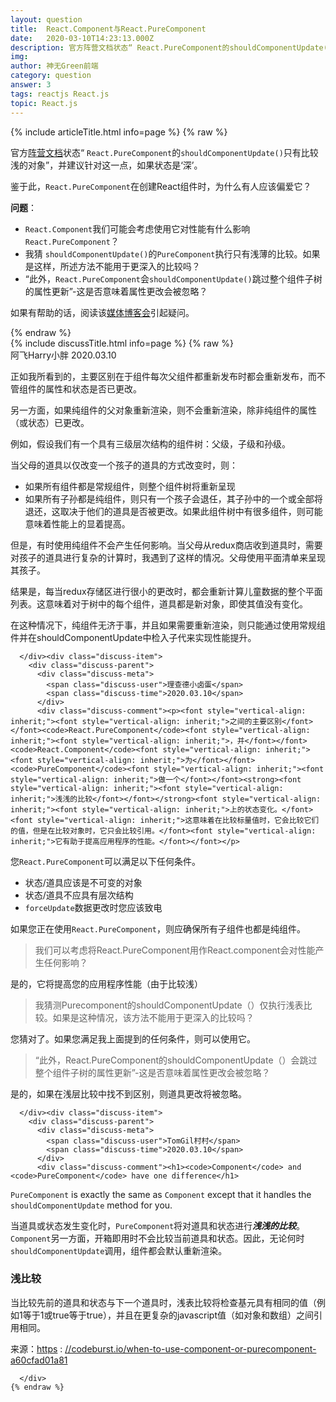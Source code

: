```yaml
---
layout: question
title:  React.Component与React.PureComponent
date:   2020-03-10T14:23:13.000Z
description: 官方阵营文档状态“ React.PureComponent的shouldComponentUpdate()只有比较浅的对象”，并建议针对这一点，如果状态是...
img: 
author: 神无Green前端
category: question
answer: 3
tags: reactjs React.js
topic: React.js
---
```

<div class="article-root">
  <div class="article">
    {% include articleTitle.html info=page %}
    {% raw %}
    <div class="article-content"><p><font style="vertical-align: inherit;"><font style="vertical-align: inherit;">官方</font></font><a href="https://reactjs.org/docs/react-api.html#reactpurecomponent" rel="noreferrer"><font style="vertical-align: inherit;"><font style="vertical-align: inherit;">阵营文档</font></font></a><font style="vertical-align: inherit;"><font style="vertical-align: inherit;">状态“ </font></font><code>React.PureComponent</code><font style="vertical-align: inherit;"><font style="vertical-align: inherit;">的</font></font><code>shouldComponentUpdate()</code><font style="vertical-align: inherit;"><font style="vertical-align: inherit;">只有比较浅的对象”，并建议针对这一点，如果状态是‘深’。</font></font></p>

<p><font style="vertical-align: inherit;"><font style="vertical-align: inherit;">鉴于此，</font></font><code>React.PureComponent</code><font style="vertical-align: inherit;"><font style="vertical-align: inherit;">在创建React组件时，</font><font style="vertical-align: inherit;">为什么有人应该偏爱它</font><font style="vertical-align: inherit;">？</font></font></p>

<p><strong><font style="vertical-align: inherit;"><font style="vertical-align: inherit;">问题</font></font></strong><font style="vertical-align: inherit;"><font style="vertical-align: inherit;">：</font></font></p>

<ul>
<li><font style="vertical-align: inherit;"></font><code>React.Component</code><font style="vertical-align: inherit;"><font style="vertical-align: inherit;">我们可能会考虑</font><font style="vertical-align: inherit;">使用它对性能有什么影响</font></font><code>React.PureComponent</code><font style="vertical-align: inherit;"><font style="vertical-align: inherit;">？</font></font></li>
<li><font style="vertical-align: inherit;"><font style="vertical-align: inherit;">我猜   </font></font><code>shouldComponentUpdate()</code><font style="vertical-align: inherit;"><font style="vertical-align: inherit;">的</font></font><code>PureComponent</code><font style="vertical-align: inherit;"><font style="vertical-align: inherit;">执行只有浅薄的比较。</font><font style="vertical-align: inherit;">如果是这样，所述方法不能用于更深入的比较吗？</font></font></li>
<li><font style="vertical-align: inherit;"><font style="vertical-align: inherit;">“此外，</font></font><code>React.PureComponent</code><font style="vertical-align: inherit;"><font style="vertical-align: inherit;">会</font></font><code>shouldComponentUpdate()</code><font style="vertical-align: inherit;"><font style="vertical-align: inherit;">跳过整个组件子树的属性更新”-这是否意味着属性更改会被忽略？</font></font></li>
</ul>

<p><font style="vertical-align: inherit;"><font style="vertical-align: inherit;">如果有帮助的话</font><font style="vertical-align: inherit;">，阅读该</font></font><a href="https://medium.com/modus-create-front-end-development/component-rendering-performance-in-react-df859b474adc#.d02ak0fwb" rel="noreferrer"><font style="vertical-align: inherit;"><font style="vertical-align: inherit;">媒体博客会</font></font></a><font style="vertical-align: inherit;"><font style="vertical-align: inherit;">引起疑问</font><font style="vertical-align: inherit;">。</font></font></p></div>
    {% endraw %}
  </div>

  <div class="discuss-wrapper">
    {% include discussTitle.html info=page %}
    {% raw %}
    <div class="discuss-item">
        <div class="discuss-parent">
          <div class="discuss-meta">
            <span class="discuss-user">阿飞Harry小胖</span>
            <span class="discuss-time">2020.03.10</span>
          </div>
          <div class="discuss-comment"><p><font style="vertical-align: inherit;"><font style="vertical-align: inherit;">正如我所看到的，主要区别在于组件每次父组件都重新发布时都会重新发布，而不管组件的属性和状态是否已更改。</font></font></p>

<p><font style="vertical-align: inherit;"><font style="vertical-align: inherit;">另一方面，如果纯组件的父对象重新渲染，则不会重新渲染，除非纯组件的属性（或状态）已更改。 </font></font></p>

<p><font style="vertical-align: inherit;"><font style="vertical-align: inherit;">例如，假设我们有一个具有三级层次结构的组件树：父级，子级和孙级。 </font></font></p>

<p><font style="vertical-align: inherit;"><font style="vertical-align: inherit;">当父母的道具以仅改变一个孩子的道具的方式改变时，则：</font></font></p>

<ul>
<li><font style="vertical-align: inherit;"><font style="vertical-align: inherit;">如果所有组件都是常规组件，则整个组件树将重新呈现</font></font></li>
<li><font style="vertical-align: inherit;"><font style="vertical-align: inherit;">如果所有子孙都是纯组件，则只有一个孩子会退任，其子孙中的一个或全部将退还，这取决于他们的道具是否被更改。</font><font style="vertical-align: inherit;">如果此组件树中有很多组件，则可能意味着性能上的显着提高。</font></font></li>
</ul>

<p><font style="vertical-align: inherit;"><font style="vertical-align: inherit;">但是，有时使用纯组件不会产生任何影响。</font><font style="vertical-align: inherit;">当父母从redux商店收到道具时，需要对孩子的道具进行复杂的计算时，我遇到了这样的情况。</font><font style="vertical-align: inherit;">父母使用平面清单来呈现其孩子。</font></font></p>

<p><font style="vertical-align: inherit;"><font style="vertical-align: inherit;">结果是，每当redux存储区进行很小的更改时，都会重新计算儿童数据的整个平面列表。</font><font style="vertical-align: inherit;">这意味着对于树中的每个组件，道具都是新对象，即使其值没有变化。</font></font></p>

<p><font style="vertical-align: inherit;"><font style="vertical-align: inherit;">在这种情况下，纯组件无济于事，并且如果需要重新渲染，则只能通过使用常规组件并在shouldComponentUpdate中检入子代来实现性能提升。 </font></font></p></div>
        </div>
        
      </div><div class="discuss-item">
        <div class="discuss-parent">
          <div class="discuss-meta">
            <span class="discuss-user">理查德小卤蛋</span>
            <span class="discuss-time">2020.03.10</span>
          </div>
          <div class="discuss-comment"><p><font style="vertical-align: inherit;"><font style="vertical-align: inherit;">之间的主要区别</font></font><code>React.PureComponent</code><font style="vertical-align: inherit;"><font style="vertical-align: inherit;">，并</font></font><code>React.Component</code><font style="vertical-align: inherit;"><font style="vertical-align: inherit;">为</font></font><code>PureComponent</code><font style="vertical-align: inherit;"><font style="vertical-align: inherit;">做一个</font></font><strong><font style="vertical-align: inherit;"><font style="vertical-align: inherit;">浅浅的比较</font></font></strong><font style="vertical-align: inherit;"><font style="vertical-align: inherit;">上的状态变化。</font><font style="vertical-align: inherit;">这意味着在比较标量值时，它会比较它们的值，但是在比较对象时，它只会比较引用。</font><font style="vertical-align: inherit;">它有助于提高应用程序的性能。</font></font></p>

<p><font style="vertical-align: inherit;"><font style="vertical-align: inherit;">您</font></font><code>React.PureComponent</code><font style="vertical-align: inherit;"><font style="vertical-align: inherit;">可以满足以下任何条件。</font></font></p>

<ul>
<li><font style="vertical-align: inherit;"><font style="vertical-align: inherit;">状态/道具应该是不可变的对象 </font></font></li>
<li><font style="vertical-align: inherit;"><font style="vertical-align: inherit;">状态/道具不应具有层次结构</font></font></li>
<li><font style="vertical-align: inherit;"></font><code>forceUpdate</code><font style="vertical-align: inherit;"><font style="vertical-align: inherit;">数据更改时</font><font style="vertical-align: inherit;">您应该致电</font></font></li>
</ul>

<p><font style="vertical-align: inherit;"><font style="vertical-align: inherit;">如果您正在使用</font></font><code>React.PureComponent</code><font style="vertical-align: inherit;"><font style="vertical-align: inherit;">，则应确保所有子组件也都是纯组件。</font></font></p>

<blockquote>
  <p><font style="vertical-align: inherit;"><font style="vertical-align: inherit;">我们可以考虑将React.PureComponent用作React.component会对性能产生任何影响？</font></font></p>
</blockquote>

<p><font style="vertical-align: inherit;"><font style="vertical-align: inherit;">是的，它将提高您的应用程序性能（由于比较浅）</font></font></p>

<blockquote>
  <p><font style="vertical-align: inherit;"><font style="vertical-align: inherit;">我猜测Purecomponent的shouldComponentUpdate（）仅执行浅表比较。</font><font style="vertical-align: inherit;">如果是这种情况，该方法不能用于更深入的比较吗？</font></font></p>
</blockquote>

<p><font style="vertical-align: inherit;"><font style="vertical-align: inherit;">您猜对了。</font><font style="vertical-align: inherit;">如果您满足我上面提到的任何条件，则可以使用它。</font></font></p>

<blockquote>
  <p><font style="vertical-align: inherit;"><font style="vertical-align: inherit;">“此外，React.PureComponent的shouldComponentUpdate（）会跳过整个组件子树的属性更新”-这是否意味着属性更改会被忽略？</font></font></p>
</blockquote>

<p><font style="vertical-align: inherit;"><font style="vertical-align: inherit;">是的，如果在浅层比较中找不到区别，则道具更改将被忽略。</font></font></p></div>
        </div>
        
      </div><div class="discuss-item">
        <div class="discuss-parent">
          <div class="discuss-meta">
            <span class="discuss-user">TomGil村村</span>
            <span class="discuss-time">2020.03.10</span>
          </div>
          <div class="discuss-comment"><h1><code>Component</code> and <code>PureComponent</code> have one difference</h1>

<p><code>PureComponent</code> is exactly the same as <code>Component</code> except that it handles the <code>shouldComponentUpdate</code> method for you.</p>

<p><font style="vertical-align: inherit;"><font style="vertical-align: inherit;">当道具或状态发生变化时，</font></font><code>PureComponent</code><font style="vertical-align: inherit;"><font style="vertical-align: inherit;">将对</font><font style="vertical-align: inherit;">道具和状态</font><font style="vertical-align: inherit;">进行</font></font><strong><em><font style="vertical-align: inherit;"><font style="vertical-align: inherit;">浅浅的比较</font></font></em></strong><font style="vertical-align: inherit;"><font style="vertical-align: inherit;">。</font></font><code>Component</code><font style="vertical-align: inherit;"><font style="vertical-align: inherit;">另一方面，开箱即用时不会比较当前道具和状态。</font><font style="vertical-align: inherit;">因此，无论何时</font></font><code>shouldComponentUpdate</code><font style="vertical-align: inherit;"><font style="vertical-align: inherit;">调用</font><font style="vertical-align: inherit;">，组件都会默认重新渲染</font><font style="vertical-align: inherit;">。</font></font></p>

<h3><font style="vertical-align: inherit;"><font style="vertical-align: inherit;">浅比较</font></font></h3>

<p><font style="vertical-align: inherit;"><font style="vertical-align: inherit;">当比较先前的道具和状态与下一个道具时，浅表比较将检查基元具有相同的值（例如1等于1或true等于true），并且在更复杂的javascript值（如对象和数组）之间引用相同。</font></font></p>

<p><font style="vertical-align: inherit;"><font style="vertical-align: inherit;">来源：</font><a href="https://codeburst.io/when-to-use-component-or-purecomponent-a60cfad01a81" rel="noreferrer"><font style="vertical-align: inherit;">https</font></a><font style="vertical-align: inherit;"> : </font></font><a href="https://codeburst.io/when-to-use-component-or-purecomponent-a60cfad01a81" rel="noreferrer"><font style="vertical-align: inherit;"><font style="vertical-align: inherit;">//codeburst.io/when-to-use-component-or-purecomponent-a60cfad01a81</font></font></a></p></div>
        </div>
        
      </div>
    {% endraw %}
  </div>
<div>
